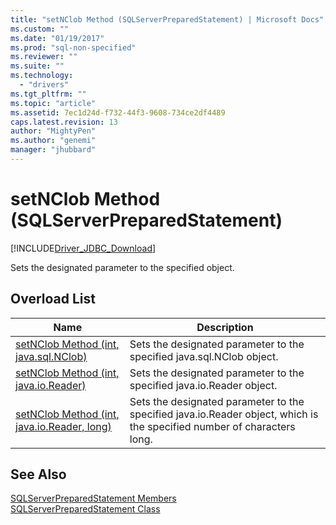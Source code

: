 ```yaml
---
title: "setNClob Method (SQLServerPreparedStatement) | Microsoft Docs"
ms.custom: ""
ms.date: "01/19/2017"
ms.prod: "sql-non-specified"
ms.reviewer: ""
ms.suite: ""
ms.technology: 
  - "drivers"
ms.tgt_pltfrm: ""
ms.topic: "article"
ms.assetid: 7ec1d24d-f732-44f3-9608-734ce2df4489
caps.latest.revision: 13
author: "MightyPen"
ms.author: "genemi"
manager: "jhubbard"
---
```

# setNClob Method (SQLServerPreparedStatement)
[!INCLUDE[Driver_JDBC_Download](../../../includes/driver_jdbc_download.md)]

  Sets the designated parameter to the specified object.  
  
## Overload List  
  
|Name|Description|  
|----------|-----------------|  
|[setNClob Method &#40;int, java.sql.NClob&#41;](../../../connect/jdbc/reference/setnclob-method-int-java-sql-nclob.md)|Sets the designated parameter to the specified java.sql.NClob object.|  
|[setNClob Method &#40;int, java.io.Reader&#41;](../../../connect/jdbc/reference/setnclob-method-int-java-io-reader.md)|Sets the designated parameter to the specified java.io.Reader object.|  
|[setNClob Method &#40;int, java.io.Reader, long&#41;](../../../connect/jdbc/reference/setnclob-method-int-java-io-reader-long.md)|Sets the designated parameter to the specified java.io.Reader object, which is the specified number of characters long.|  
  
## See Also  
 [SQLServerPreparedStatement Members](../../../connect/jdbc/reference/sqlserverpreparedstatement-members.md)   
 [SQLServerPreparedStatement Class](../../../connect/jdbc/reference/sqlserverpreparedstatement-class.md)  
  
  